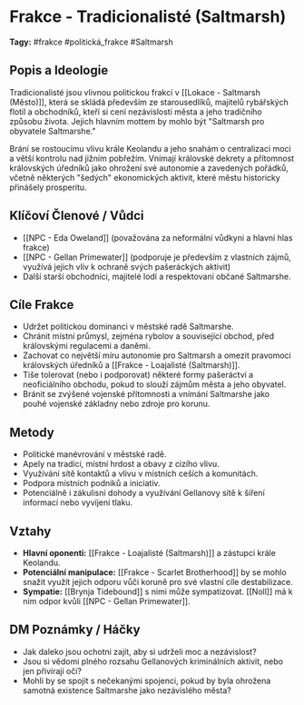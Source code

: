 # Frakce - Tradicionalisté (Saltmarsh)

**Tagy:** #frakce #politická_frakce #Saltmarsh

## Popis a Ideologie
Tradicionalisté jsou vlivnou politickou frakcí v [[Lokace - Saltmarsh (Město)]], která se skládá především ze starousedlíků, majitelů rybářských flotil a obchodníků, kteří si cení nezávislosti města a jeho tradičního způsobu života. Jejich hlavním mottem by mohlo být "Saltmarsh pro obyvatele Saltmarshe."

Brání se rostoucímu vlivu krále Keolandu a jeho snahám o centralizaci moci a větší kontrolu nad jižním pobřežím. Vnímají královské dekrety a přítomnost královských úředníků jako ohrožení své autonomie a zavedených pořádků, včetně některých "šedých" ekonomických aktivit, které městu historicky přinášely prosperitu.

## Klíčoví Členové / Vůdci
*   [[NPC - Eda Oweland]] (považována za neformální vůdkyni a hlavní hlas frakce)
*   [[NPC - Gellan Primewater]] (podporuje je především z vlastních zájmů, využívá jejich vliv k ochraně svých pašeráckých aktivit)
*   Další starší obchodníci, majitelé lodí a respektovaní občané Saltmarshe.

## Cíle Frakce
*   Udržet politickou dominanci v městské radě Saltmarshe.
*   Chránit místní průmysl, zejména rybolov a související obchod, před královskými regulacemi a daněmi.
*   Zachovat co největší míru autonomie pro Saltmarsh a omezit pravomoci královských úředníků a [[Frakce - Loajalisté (Saltmarsh)]].
*   Tiše tolerovat (nebo i podporovat) některé formy pašeráctví a neoficiálního obchodu, pokud to slouží zájmům města a jeho obyvatel.
*   Bránit se zvýšené vojenské přítomnosti a vnímání Saltmarshe jako pouhé vojenské základny nebo zdroje pro korunu.

## Metody
*   Politické manévrování v městské radě.
*   Apely na tradici, místní hrdost a obavy z cizího vlivu.
*   Využívání sítě kontaktů a vlivu v místních ceších a komunitách.
*   Podpora místních podniků a iniciativ.
*   Potenciálně i zákulisní dohody a využívání Gellanovy sítě k šíření informací nebo vyvíjení tlaku.

## Vztahy
*   **Hlavní oponenti:** [[Frakce - Loajalisté (Saltmarsh)]] a zástupci krále Keolandu.
*   **Potenciální manipulace:** [[Frakce - Scarlet Brotherhood]] by se mohlo snažit využít jejich odporu vůči koruně pro své vlastní cíle destabilizace.
*   **Sympatie:** [[Brynja Tidebound]] s nimi může sympatizovat. [[Noll]] má k nim odpor kvůli [[NPC - Gellan Primewater]].

## DM Poznámky / Háčky
*   Jak daleko jsou ochotni zajít, aby si udrželi moc a nezávislost?
*   Jsou si vědomi plného rozsahu Gellanových kriminálních aktivit, nebo jen přivírají oči?
*   Mohli by se spojit s nečekanými spojenci, pokud by byla ohrožena samotná existence Saltmarshe jako nezávislého města?